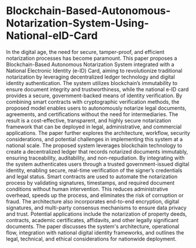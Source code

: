 # Blockchain-Based-Autonomous-Notarization-System-Using-National-eID-Card

In the digital age, the need for secure, tamper-proof, and efficient notarization processes has become paramount. This paper proposes a Blockchain-Based Autonomous Notarization System integrated with a National Electronic Identity (e-ID) Card, aiming to revolutionize traditional notarization by leveraging decentralized ledger technology and digital identity authentication. The system utilizes blockchain’s immutability to ensure document integrity and trustworthiness, while the national e-ID card provides a secure, government-backed means of identity verification. By combining smart contracts with cryptographic verification methods, the proposed model enables users to autonomously notarize legal documents, agreements, and certifications without the need for intermediaries. The result is a cost-effective, transparent, and highly secure notarization framework that can be deployed in legal, administrative, and commercial applications. The paper further explores the architecture, workflow, security considerations, and potential challenges in implementing this system at a national scale. The proposed system leverages blockchain technology to create a decentralized ledger that records notarized documents immutably, ensuring traceability, auditability, and non-repudiation. By integrating with the system authenticates users through a trusted government-issued digital identity, enabling secure, real-time verification of the signer’s credentials and legal status. Smart contracts are used to automate the notarization process by validating signatures, timestamps, and required document conditions without human intervention. This reduces administrative overhead, speeds up the process, and eliminates the risk of corruption or fraud. The architecture also incorporates end-to-end encryption, digital signatures, and multi-party consensus mechanisms to ensure data privacy and trust. Potential applications include the notarization of property deeds, contracts, academic certificates, affidavits, and other legally significant documents. The paper discusses the system's architecture, operational flow, integration with national digital identity frameworks, and outlines the legal, technical, and ethical considerations for nationwide deployment.
